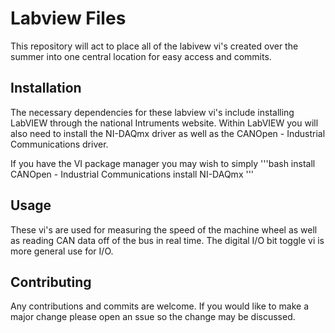 # Labview Files

This repository will act to place all of the labivew vi's created over the summer into one central location for easy access and commits.

## Installation

The necessary dependencies for these labview vi's include installing LabVIEW through the national Intruments website. Within LabVIEW you will also need to install the NI-DAQmx driver as well as the CANOpen - Industrial Communications driver.

If you have the VI package manager you may wish to simply
'''bash
install CANOpen - Industrial Communications
install NI-DAQmx
'''

## Usage

These vi's are used for measuring the speed of the machine wheel as well as reading CAN data off of the bus in real time. The digital I/O bit toggle vi is more general use for I/O.

## Contributing

Any contributions and commits are welcome. If you would like to make a major change please open an ssue so the change may be discussed.

